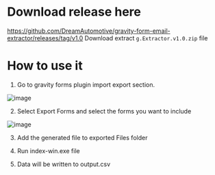 # Download release here
https://github.com/DreamAutomotive/gravity-form-email-extractor/releases/tag/v1.0
Download extract `g.Extractor.v1.0.zip` file
# How to use it

1. Go to gravity forms plugin import export section.

![image](https://github.com/DreamAutomotive/gravity-form-email-extractor/assets/27377811/1f0cd2dc-589c-4659-bf36-7388f3354c27)

2. Select Export Forms and select the forms you want to include

![image](https://github.com/DreamAutomotive/gravity-form-email-extractor/assets/27377811/5a102b04-67ea-4bb2-bc81-3ffcd515184c)

3. Add the generated file to exported Files folder

4. Run index-win.exe file

5. Data will be written to output.csv


